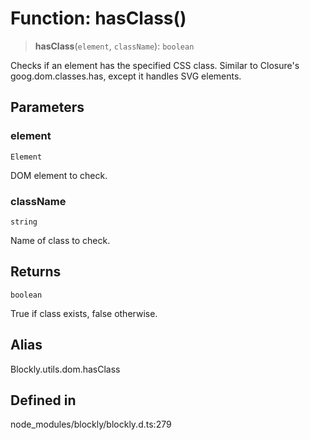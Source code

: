 # Function: hasClass()

> **hasClass**(`element`, `className`): `boolean`

Checks if an element has the specified CSS class.
Similar to Closure's goog.dom.classes.has, except it handles SVG elements.

## Parameters

### element

`Element`

DOM element to check.

### className

`string`

Name of class to check.

## Returns

`boolean`

True if class exists, false otherwise.

## Alias

Blockly.utils.dom.hasClass

## Defined in

node_modules/blockly/blockly.d.ts:279
